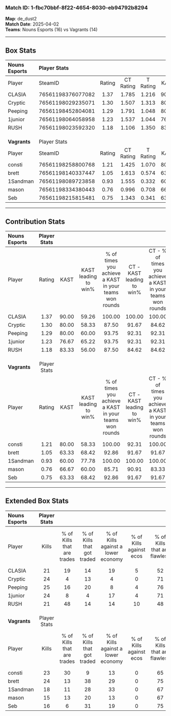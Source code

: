 ### Match ID: 1-fbc70bbf-8f22-4654-8030-eb94792b8294  
**Map**: de_dust2  
**Match Date**: 2025-04-02  
**Teams**: Nouns Esports (16) vs Vagrants (14)  

---  

## Box Stats  

| **Nouns Esports** | Player Stats      |        |           |          |       |       |       |         |        |      |     |
| :- | :- | :-: | :-: | :-: | :-: | :-: | :-: | :-: | :-: | :-: | :-: |
| Player            | SteamID           | Rating | CT Rating | T Rating | KAST  |  ADR  | Kills | Assists | Deaths | K/D  | HS% |
| CLASIA            | 76561198376077082 |  1.37  |   1.785   |  1.216   | 90.00 | 96.6  |  21   |   13    |   17   | 1.24 | 52  |
| Cryptic           | 76561198029235071 |  1.30  |   1.507   |  1.313   | 80.00 | 100.2 |  24   |   11    |   22   | 1.09 | 79  |
| Peeping           | 76561198452804081 |  1.29  |   1.791   |  1.048   | 80.00 | 80.2  |  25   |    6    |   20   | 1.25 | 40  |
| 1junior           | 76561198064058958 |  1.23  |   1.537   |  1.044   | 76.67 | 70.1  |  24   |    4    |   18   | 1.33 | 29  |
| RUSH              | 76561198023592320 |  1.18  |   1.106   |  1.350   | 83.33 | 68.9  |  21   |    7    |   19   | 1.11 | 61  |
|                   |                   |        |           |          |       |       |       |         |        |      |     |
|                   |                   |        |           |          |       |       |       |         |        |      |     |
|                   |                   |        |           |          |       |       |       |         |        |      |     |
| **Vagrants**      | Player Stats      |        |           |          |       |       |       |         |        |      |     |
| Player            | SteamID           | Rating | CT Rating | T Rating | KAST  |  ADR  | Kills | Assists | Deaths | K/D  | HS% |
| consti            | 76561198258800768 |  1.21  |   1.425   |  1.070   | 80.00 | 74.1  |  23   |    6    |   20   | 1.15 | 17  |
| brett             | 76561198140337447 |  1.05  |   1.613   |  0.574   | 63.33 | 91.3  |  24   |    8    |   27   | 0.89 | 45  |
| 1Sandman          | 76561198089723858 |  0.93  |   1.555   |  0.332   | 60.00 | 74.8  |  18   |    7    |   20   | 0.90 | 44  |
| mason             | 76561198334380443 |  0.76  |   0.996   |  0.708   | 66.67 | 64.1  |  15   |   12    |   26   | 0.58 | 33  |
| Seb               | 76561198215815481 |  0.75  |   1.343   |  0.341   | 63.33 | 46.6  |  16   |    3    |   22   | 0.73 | 68  |
---  

## Contribution Stats  

| **Nouns Esports** | Player Stats |       |                      |                                                        |                           |                                                             |                          |                                                            |
| :- | :-: | :-: | :-: | :-: | :-: | :-: | :-: | :-: |
| Player            |    Rating    | KAST  | KAST leading to win% | % of times you achieve a KAST in your teams won rounds | CT - KAST leading to win% | CT - % of times you achieve a KAST in your teams won rounds | T - KAST leading to win% | T - % of times you achieve a KAST in your teams won rounds |
| CLASIA            |     1.37     | 90.00 |        59.26         |                         100.00                         |          100.00           |                           100.00                            |          21.43           |                           100.00                           |
| Cryptic           |     1.30     | 80.00 |        58.33         |                         87.50                          |           91.67           |                            84.62                            |          25.00           |                           100.00                           |
| Peeping           |     1.29     | 80.00 |        60.00         |                         93.75                          |           92.31           |                            92.31                            |          25.00           |                           100.00                           |
| 1junior           |     1.23     | 76.67 |        65.22         |                         93.75                          |           92.31           |                            92.31                            |          30.00           |                           100.00                           |
| RUSH              |     1.18     | 83.33 |        56.00         |                         87.50                          |           84.62           |                            84.62                            |          25.00           |                           100.00                           |
|                   |              |       |                      |                                                        |                           |                                                             |                          |                                                            |
|                   |              |       |                      |                                                        |                           |                                                             |                          |                                                            |
|                   |              |       |                      |                                                        |                           |                                                             |                          |                                                            |
| **Vagrants**      | Player Stats |       |                      |                                                        |                           |                                                             |                          |                                                            |
| Player            |    Rating    | KAST  | KAST leading to win% | % of times you achieve a KAST in your teams won rounds | CT - KAST leading to win% | CT - % of times you achieve a KAST in your teams won rounds | T - KAST leading to win% | T - % of times you achieve a KAST in your teams won rounds |
| consti            |     1.21     | 80.00 |        58.33         |                         100.00                         |           92.31           |                           100.00                            |          18.18           |                           100.00                           |
| brett             |     1.05     | 63.33 |        68.42         |                         92.86                          |           91.67           |                            91.67                            |          28.57           |                           100.00                           |
| 1Sandman          |     0.93     | 60.00 |        77.78         |                         100.00                         |          100.00           |                           100.00                            |          33.33           |                           100.00                           |
| mason             |     0.76     | 66.67 |        60.00         |                         85.71                          |           90.91           |                            83.33                            |          22.22           |                           100.00                           |
| Seb               |     0.75     | 63.33 |        68.42         |                         92.86                          |           91.67           |                            91.67                            |          28.57           |                           100.00                           |
---  

## Extended Box Stats  

| **Nouns Esports** | Player Stats |                            |                            |                                    |                         |                              |                                 |        |                             |                                     |                          |                               |                            |
| :- | :-: | :-: | :-: | :-: | :-: | :-: | :-: | :-: | :-: | :-: | :-: | :-: | :-: |
| Player            |    Kills     | % of Kills that are trades | % of Kills that got traded | % of Kills against a lower economy | % of Kills against ecos | % of Kills that are flawless | % of Kills that are close duels | Deaths | % of Deaths that get traded | % of Deaths against a lower economy | % of Deaths against ecos | % of Deaths that are flawless | % of Deaths that are close |
| CLASIA            |      21      |             19             |             14             |                 19                 |            5            |              52              |               10                |   17   |             41              |                 12                  |            0             |              41               |             12             |
| Cryptic           |      24      |             4              |             13             |                 4                  |            0            |              71              |                0                |   22   |             27              |                  5                  |            0             |              55               |             9              |
| Peeping           |      25      |             16             |             20             |                 8                  |            4            |              76              |                0                |   20   |             30              |                 20                  |            5             |              85               |             15             |
| 1junior           |      24      |             8              |             4              |                 17                 |            4            |              71              |                4                |   18   |             17              |                 11                  |            6             |              83               |             0              |
| RUSH              |      21      |             48             |             14             |                 14                 |           10            |              48              |               14                |   19   |             11              |                  5                  |            0             |              84               |             11             |
|                   |              |                            |                            |                                    |                         |                              |                                 |        |                             |                                     |                          |                               |                            |
|                   |              |                            |                            |                                    |                         |                              |                                 |        |                             |                                     |                          |                               |                            |
|                   |              |                            |                            |                                    |                         |                              |                                 |        |                             |                                     |                          |                               |                            |
| **Vagrants**      | Player Stats |                            |                            |                                    |                         |                              |                                 |        |                             |                                     |                          |                               |                            |
| Player            |    Kills     | % of Kills that are trades | % of Kills that got traded | % of Kills against a lower economy | % of Kills against ecos | % of Kills that are flawless | % of Kills that are close duels | Deaths | % of Deaths that get traded | % of Deaths against a lower economy | % of Deaths against ecos | % of Deaths that are flawless | % of Deaths that are close |
| consti            |      23      |             30             |             9              |                 13                 |            0            |              65              |               13                |   20   |             10              |                 15                  |            0             |              60               |             5              |
| brett             |      24      |             13             |             38             |                 29                 |            0            |              75              |                4                |   27   |              7              |                 19                  |            0             |              70               |             0              |
| 1Sandman          |      18      |             11             |             28             |                 33                 |            0            |              67              |               11                |   20   |              5              |                 10                  |            0             |              40               |             25             |
| mason             |      15      |             13             |             20             |                 13                 |            0            |              67              |               20                |   26   |             19              |                 12                  |            0             |              73               |             0              |
| Seb               |      16      |             6              |             31             |                 19                 |            0            |              75              |                0                |   22   |             23              |                  9                  |            0             |              73               |             0              |
